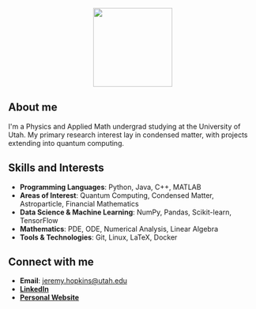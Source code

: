 <p align="center">
<img width="160" src="https://github.com/user-attachments/assets/969ab02b-737b-44d5-9670-9283e7627ad3">
</p>  

## About me
I'm a Physics and Applied Math undergrad studying at the University of Utah. My primary research interest lay in condensed matter, with projects extending into quantum computing. 

## Skills and Interests

- **Programming Languages**: Python, Java, C++, MATLAB
- **Areas of Interest**: Quantum Computing, Condensed Matter, Astroparticle, Financial Mathematics
- **Data Science & Machine Learning**: NumPy, Pandas, Scikit-learn, TensorFlow
- **Mathematics**: PDE, ODE, Numerical Analysis, Linear Algebra
- **Tools & Technologies**: Git, Linux, LaTeX, Docker

## Connect with me

- **Email**: jeremy.hopkins@utah.edu
- [**LinkedIn**](https://www.linkedin.com/in/jeremy-hopkins01/)
- [**Personal Website**](https://jeremy-c-hopkins.github.io/)


<!--
**CanadianSunFish/CanadianSunFish** is a ✨ _special_ ✨ repository because its `README.md` (this file) appears on your GitHub profile.

Here are some ideas to get you started:

- 🔭 I’m currently working on ...
- 🌱 I’m currently learning ...
- 👯 I’m looking to collaborate on ...
- 🤔 I’m looking for help with ...
- 💬 Ask me about ...
- 📫 How to reach me: ...
- 😄 Pronouns: ...
- ⚡ Fun fact: ...
-->
